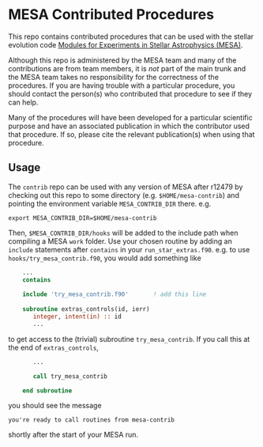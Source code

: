 # MESA Contributed Procedures

This repo contains contributed procedures that can be used with the
stellar evolution code [Modules for Experiments in Stellar Astrophysics
(MESA)](http://mesa.sourceforge.net/).

Although this repo is administered by the MESA team and many of the
contributions are from team members, it is *not* part of the main
trunk and the MESA team takes no responsibility for the correctness of
the procedures.  If you are having trouble with a particular
procedure, you should contact the person(s) who contributed that
procedure to see if they can help.

Many of the procedures will have been developed for a particular
scientific purpose and have an associated publication in which the
contributor used that procedure.  If so, please cite the relevant
publication(s) when using that procedure.

## Usage

The `contrib` repo can be used with any version of MESA after r12479
by checking out this repo to some
directory (e.g. `$HOME/mesa-contrib`) and pointing the environment
variable `MESA_CONTRIB_DIR` there. e.g.

    export MESA_CONTRIB_DIR=$HOME/mesa-contrib

Then, `$MESA_CONTRIB_DIR/hooks` will be added to the include path when
compiling a MESA `work` folder.  Use your chosen routine by adding an
`include` statements after `contains` in your `run_star_extras.f90`. e.g.
to use `hooks/try_mesa_contrib.f90`, you would add something like

````f90
    ...
    contains
   
    include 'try_mesa_contrib.f90'       ! add this line
   
    subroutine extras_controls(id, ierr)
       integer, intent(in) :: id
       ...
````

to get access to the (trivial) subroutine `try_mesa_contrib`.  If you
call this at the end of `extras_controls`,

````f90
       ...

       call try_mesa_contrib

    end subroutine
````

you should see the message

````
you're ready to call routines from mesa-contrib
````

shortly after the start of your MESA run.
